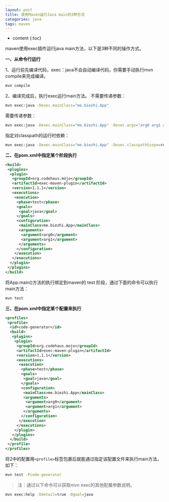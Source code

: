 ```yaml
---
layout: post
title: 使用Maven运行Java main的3种方式
categories: java
tags: maven
---
```


* content
{:toc}

maven使用exec插件运行java main方法，以下是3种不同的操作方式。

**一、从命令行运行**

1、运行前先编译代码，exec：java不会自动编译代码，你需要手动执行mvn compile来完成编译。

```sh
mvn compile
```

2、编译完成后，执行exec运行main方法。
不需要传递参数：

```sh
mvn exec:java -Dexec.mainClass="me.biezhi.App"  
```

需要传递参数：

```sh
mvn exec:java -Dexec.mainClass="me.biezhi.App" -Dexec.args="arg0 arg1 arg2"
```

指定对classpath的运行时依赖：

```sh
mvn exec:java -Dexec.mainClass="me.biezhi.App" -Dexec.classpathScope=runtime 
```



**二、在pom.xml中指定某个阶段执行**

```xml
<build>
 <plugins>
  <plugin>
   <groupId>org.codehaus.mojo</groupId>
   <artifactId>exec-maven-plugin</artifactId>
   <version>1.1.1</version>
   <executions>
    <execution>
     <phase>test</phase>
     <goals>
      <goal>java</goal>
     </goals>
     <configuration>
      <mainClass>me.biezhi.App</mainClass>
      <arguments>
       <argument>arg0</argument>
       <argument>arg1</argument>
      </arguments>
     </configuration>
    </execution>
   </executions>
  </plugin>
 </plugins>
</build>
```

将App.main()方法的执行绑定到maven的 test 阶段，通过下面的命令可以执行main方法：

```sh
mvn test
```

**三、在pom.xml中指定某个配置来执行**

```xml
<profiles>
 <profile>
  <id>code-generator</id>
  <build>
   <plugins>
    <plugin>
     <groupId>org.codehaus.mojo</groupId>
     <artifactId>exec-maven-plugin</artifactId>
     <version>1.1.1</version>
     <executions>
      <execution>
       <phase>test</phase>
       <goals>
        <goal>java</goal>
       </goals>
       <configuration>
        <mainClass>me.biezhi.App</mainClass>
        <arguments>
         <argument>arg0</argument>
         <argument>arg1</argument>
        </arguments>
       </configuration>
      </execution>
     </executions>
    </plugin>
   </plugins>
  </build>
 </profile>
</profiles>
```

将2中的配置用`<profile>`标签包裹后就能通过指定该配置文件来执行main方法，如下：

```sh
mvn test -Pcode-generator
```

> 注：通过以下命令可以获取mvn exec的其他配置参数说明。

```sh
mvn exec:help -Ddetail=true -Dgoal=java
```